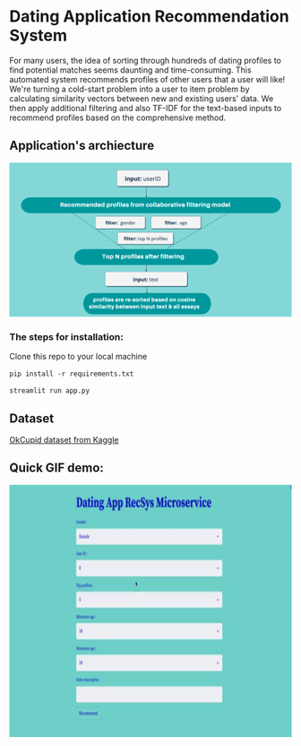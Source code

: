 # Dating Application Recommendation System

For many users, the idea of sorting through hundreds of dating profiles to find potential matches seems daunting and time-consuming.
This automated system  recommends profiles of other users that a user will like!
We're turning a cold-start problem into a user to item problem by calculating similarity vectors between new and existing users' data. We then apply additional filtering and also TF-IDF for the text-based inputs to recommend profiles based on the comprehensive method.


## Application's archiecture

![Alt text](./assets/backend_app.png)


### The steps for installation:

Clone this repo to your local machine

```
pip install -r requirements.txt
```
```
streamlit run app.py
```



## Dataset

[OkCupid dataset from Kaggle](https://www.kaggle.com/datasets/andrewmvd/okcupid-profiles)


## Quick GIF demo:
<img src="./assets/dating_recsys.gif" width="800" height="450"/>

